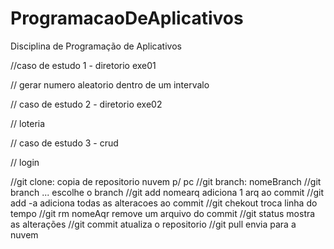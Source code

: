 # ProgramacaoDeAplicativos
Disciplina de Programação de Aplicativos

//caso de estudo 1 - diretorio exe01

// gerar numero aleatorio dentro de um intervalo 

// caso de estudo 2 - diretorio exe02

// loteria

// caso de estudo 3 - crud

// login

//git clone: copia de repositorio nuvem p/ pc
//git branch: nomeBranch
//git branch ... escolhe o branch
//git add nomearq adiciona 1 arq ao commit
//git add -a adiciona todas as alteracoes ao commit
//git chekout troca linha do tempo
//git rm nomeAqr remove um arquivo do commit
//git status mostra as alterações 
//git commit atualiza o repositorio
//git pull envia para a nuvem


